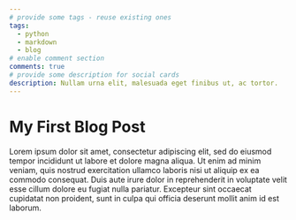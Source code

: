 ```yaml
---
# provide some tags - reuse existing ones
tags:
  - python
  - markdown
  - blog
# enable comment section
comments: true
# provide some description for social cards
description: Nullam urna elit, malesuada eget finibus ut, ac tortor. 
---
```


# My First Blog Post

Lorem ipsum dolor sit amet, consectetur adipiscing elit, sed do eiusmod tempor incididunt ut labore et dolore magna aliqua. Ut enim ad minim veniam, quis nostrud exercitation ullamco laboris nisi ut aliquip ex ea commodo consequat. Duis aute irure dolor in reprehenderit in voluptate velit esse cillum dolore eu fugiat nulla pariatur. Excepteur sint occaecat cupidatat non proident, sunt in culpa qui officia deserunt mollit anim id est laborum.
